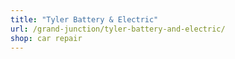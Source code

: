 ```yaml
---
title: "Tyler Battery & Electric"
url: /grand-junction/tyler-battery-and-electric/
shop: car repair
---
```

